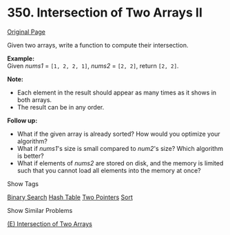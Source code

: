 # 350. Intersection of Two Arrays II

[Original Page](https://leetcode.com/problems/intersection-of-two-arrays-ii/)

Given two arrays, write a function to compute their intersection.

**Example:**  
Given _nums1_ = `[1, 2, 2, 1]`, _nums2_ = `[2, 2]`, return `[2, 2]`.

**Note:**  

*   Each element in the result should appear as many times as it shows in both arrays.
*   The result can be in any order.

**Follow up:**  

*   What if the given array is already sorted? How would you optimize your algorithm?
*   What if _nums1_'s size is small compared to _num2_'s size? Which algorithm is better?
*   What if elements of _nums2_ are stored on disk, and the memory is limited such that you cannot load all elements into the memory at once?

<div>

<div id="tags" class="btn btn-xs btn-warning">Show Tags</div>

<span class="hidebutton">[Binary Search](/tag/binary-search/) [Hash Table](/tag/hash-table/) [Two Pointers](/tag/two-pointers/) [Sort](/tag/sort/)</span></div>

<div>

<div id="similar" class="btn btn-xs btn-warning">Show Similar Problems</div>

<span class="hidebutton">[(E) Intersection of Two Arrays](/problems/intersection-of-two-arrays/)</span></div>